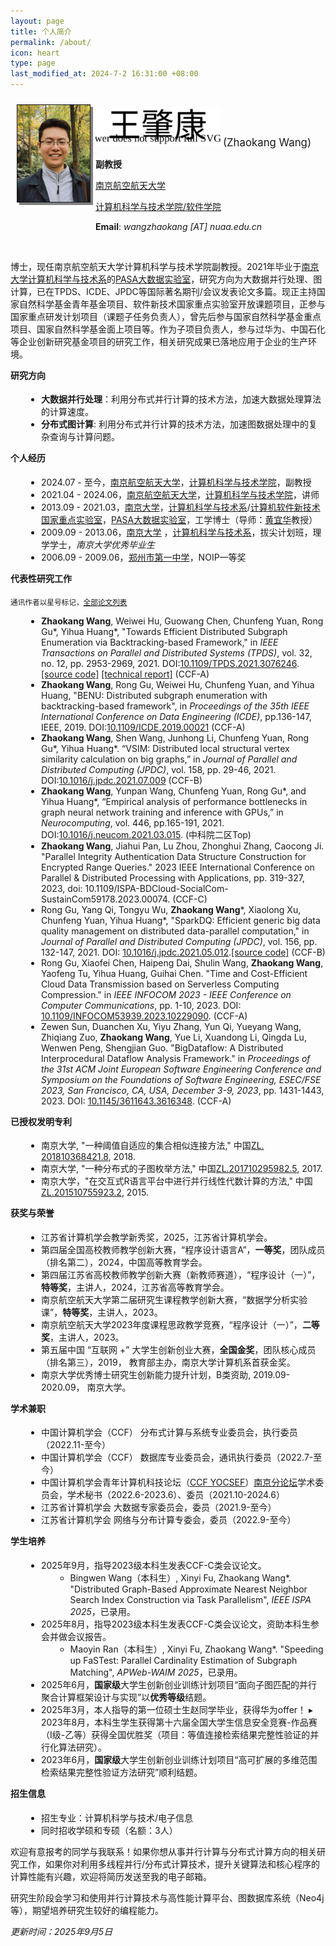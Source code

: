 ```yaml
---
layout: page
title: 个人简介
permalink: /about/
icon: heart
type: page
last_modified_at: 2024-7-2 16:31:00 +08:00
---
```


<style>
    h4 {
        margin-top: 1em;
    }
    ul {
        margin-left: 5%;
    }

</style>

<div style="display:flex;">

<div style="flex:20%; padding:10px">

<img src="/img/myphoto3.png" style="width:150px; border-style: solid; border-width:thin; box-shadow: 4px 4px grey;" />

</div>

<div style="flex:70%; padding: 0px; text-align: left;" >

<p>
<img src="/img/my-chinese-name.svg" style="width:200px;"/>  <big>(Zhaokang Wang)</big>
</p>

<p><b>副教授</b></p>

<p><a href="https://www.nuaa.edu.cn" target="_blank">南京航空航天大学</a></p>

<p><a href="http://cs.nuaa.edu.cn">计算机科学与技术学院/软件学院</a></p>

<p><b>Email</b>: <em>wangzhaokang [AT] nuaa.edu.cn</em></p>

</div>

</div>

<br>

博士，现任南京航空航天大学计算机科学与技术学院副教授。2021年毕业于[南京大学计算机科学与技术系](https://cs.nju.edu.cn)的[PASA大数据实验室](http://pasa-bigdata.nju.edu.cn/)，研究方向为大数据并行处理、图计算，已在TPDS、ICDE、JPDC等国际著名期刊/会议发表论文多篇。现正主持国家自然科学基金青年基金项目、软件新技术国家重点实验室开放课题项目，正参与国家重点研发计划项目（课题子任务负责人），曾先后参与国家自然科学基金重点项目、国家自然科学基金面上项目等。作为子项目负责人，参与过华为、中国石化等企业创新研究基金项目的研究工作，相关研究成果已落地应用于企业的生产环境。

#### 研究方向

- **大数据并行处理**：利用分布式并行计算的技术方法，加速大数据处理算法的计算速度。
- **分布式图计算**: 利用分布式并行计算的技术方法，加速图数据处理中的复杂查询与计算问题。

#### 个人经历

* 2024.07 - 至今，[南京航空航天大学](https://www.nuaa.edu.cn)，[计算机科学与技术学院](http://cs.nuaa.edu.cn)，副教授
* 2021.04 - 2024.06，[南京航空航天大学](https://www.nuaa.edu.cn)，[计算机科学与技术学院](http://cs.nuaa.edu.cn)，讲师
* 2013.09 - 2021.03，[南京大学](http://www.nju.edu.cn)，[计算机科学与技术系](http://cs.nju.edu.cn)/[计算机软件新技术国家重点实验室](http://keysoftlab.nju.edu.cn)，[PASA大数据实验室](http://pasa-bigdata.nju.edu.cn)，工学博士（导师：[黄宜华](http://cs.nju.edu.cn/yhuang)教授）
* 2009.09 - 2013.06，[南京大学](http://www.nju.edu.cn) ，[计算机科学与技术系](http://cs.nju.edu.cn)，拔尖计划班，理学学士，*南京大学优秀毕业生*
* 2006.09 - 2009.06，[郑州市第一中学](http://www.zzyz.com.cn/)，NOIP一等奖

#### 代表性研究工作

<small>通讯作者以星号标记，[全部论文列表](/about/publicationlist)</small>

- **Zhaokang Wang**, Weiwei Hu, Guowang Chen, Chunfeng Yuan, Rong Gu\*, Yihua Huang\*, "Towards Efficient Distributed Subgraph Enumeration via Backtracking-based Framework," in *IEEE Transactions on Parallel and Distributed Systems (TPDS)*, vol. 32, no. 12, pp. 2953-2969, 2021. DOI:[10.1109/TPDS.2021.3076246](https://doi.org/10.1109/TPDS.2021.3076246). [[source code]](https://github.com/PasaLab/BENU) [[technical report]](https://arxiv.org/abs/2006.12819) (CCF-A)
- **Zhaokang Wang**, Rong Gu, Weiwei Hu, Chunfeng Yuan, and Yihua Huang, "BENU: Distributed subgraph enumeration with backtracking-based framework", in *Proceedings of the 35th IEEE International Conference on Data Engineering (ICDE)*, pp.136-147, IEEE, 2019. DOI:[10.1109/ICDE.2019.00021](https://doi.org/10.1109/ICDE.2019.00021) (CCF-A)
- **Zhaokang Wang**, Shen Wang, Junhong Li, Chunfeng Yuan, Rong Gu\*, Yihua Huang\*. “VSIM: Distributed local structural vertex similarity calculation on big graphs,” in *Journal of Parallel and Distributed Computing (JPDC)*, vol. 158, pp. 29-46, 2021. DOI:[10.1016/j.jpdc.2021.07.009](https://doi.org/10.1016/j.jpdc.2021.07.009) (CCF-B)
- **Zhaokang Wang**, Yunpan Wang, Chunfeng Yuan, Rong Gu\*, and Yihua Huang\*, “Empirical analysis of performance bottlenecks in graph neural network training and inference with GPUs,” in *Neurocomputing*, vol. 446, pp.165-191, 2021. DOI:[10.1016/j.neucom.2021.03.015](https://doi.org/10.1016/j.neucom.2021.03.015). (中科院二区Top)
- **Zhaokang Wang**, Jiahui Pan, Lu Zhou, Zhonghui Zhang, Caocong Ji. "Parallel Integrity Authentication Data Structure Construction for Encrypted Range Queries."  2023 IEEE International Conference on Parallel & Distributed Processing with Applications, pp. 319-327, 2023, doi: 10.1109/ISPA-BDCloud-SocialCom-SustainCom59178.2023.00074. (CCF-C)
- Rong Gu, Yang Qi, Tongyu Wu, **Zhaokang Wang**\*, Xiaolong Xu, Chunfeng Yuan, Yihua Huang\*, "SparkDQ: Efficient generic big data quality management on distributed data-parallel computation," in *Journal of Parallel and Distributed Computing (JPDC)*, vol. 156, pp. 132-147, 2021. DOI: [10.1016/j.jpdc.2021.05.012](https://doi.org/10.1016/j.jpdc.2021.05.012).[[source code]](https://github.com/PasaLab/SparkDQ) (CCF-B)
- Rong Gu, Xiaofei Chen, Haipeng Dai, Shulin Wang, **Zhaokang Wang**, Yaofeng Tu, Yihua Huang, Guihai Chen. "Time and Cost-Efficient Cloud Data Transmission based on Serverless Computing Compression." in  *IEEE INFOCOM 2023 - IEEE Conference on Computer Communications*, pp. 1-10, 2023. DOI: [10.1109/INFOCOM53939.2023.10229090](https://doi.org/10.1109/INFOCOM53939.2023.10229090).  (CCF-A)
- Zewen Sun, Duanchen Xu, Yiyu Zhang, Yun Qi, Yueyang Wang, Zhiqiang Zuo, **Zhaokang Wang**, Yue Li, Xuandong Li, Qingda Lu, Wenwen Peng, Shengjian Guo. "BigDataflow: A Distributed Interprocedural Dataflow Analysis Framework." in *Proceedings of the 31st ACM Joint European Software Engineering Conference and Symposium on the Foundations of Software Engineering, ESEC/FSE 2023, San Francisco, CA, USA, December 3-9, 2023*, pp. 1431-1443, 2023. DOI: [10.1145/3611643.3616348](https://doi.org/10.1145/3611643.3616348). (CCF-A)

#### 已授权发明专利

* 南京大学, "一种阈值自适应的集合相似连接方法," 中国[ZL. 201810368421.8](https://kns.cnki.net/kcms/detail/detail.aspx?dbcode=SCPD&dbname=SCPD2019&filename=CN108573052B&v=FtLPguNHabbvr7j6c5ZkD8ngXn9vPBAv9yBwqR85tHgTniY9AR30mU4IdVgtmVpJ), 2018.
* 南京大学, "一种分布式的子图枚举方法," 中国[ZL.201710295982.5](https://kns.cnki.net/kcms/detail/detail.aspx?dbcode=SCPD&dbname=SCPD2020&filename=CN106991195B&v=OkzOw%25mmd2Bz1HwopuYpApvirwT94vuoB65OJ1voDesM63tlR3YQTtBKzC7UXSRG6nycU), 2017.
* 南京大学，"在交互式R语言平台中进行并行线性代数计算的方法," 中国[ZL.201510755923.2](https://kns.cnki.net/kcms/detail/detail.aspx?dbcode=SCPD&dbname=SCPD2019&filename=CN105389220B&v=%25mmd2Bue%25mmd2BPsOHDD3bf%25mmd2FOc63MBU7SYEXjYXEMrFzv3rXpw5xw8rMCl2seee%25mmd2F%25mmd2Fxp5JU80zj), 2015. 

#### 获奖与荣誉

- 江苏省计算机学会教学新秀奖，2025，江苏省计算机学会。
- 第四届全国高校教师教学创新大赛，“程序设计语言A”，**一等奖**，团队成员（排名第二），2024，中国高等教育学会。
- 第四届江苏省高校教师教学创新大赛（新教师赛道），“程序设计（一）”，**特等奖**，主讲人，2024，江苏省高等教育学会。
- 南京航空航天大学第二届研究生课程教学创新大赛，“数据学分析实验课”，**特等奖**，主讲人，2023。
- 南京航空航天大学2023年度课程思政教学竞赛，“程序设计（一）”，**二等奖**，主讲人，2023。
- 第五届中国 “互联网 +” 大学生创新创业大赛，**全国金奖**，团队核心成员（排名第三），2019， 教育部主办，南京大学计算机系首获金奖。
- 南京大学优秀博士研究生创新能力提升计划，B类资助, 2019.09-2020.09， 南京大学。

#### 学术兼职

- 中国计算机学会（CCF） 分布式计算与系统专业委员会，执行委员（2022.11-至今）
- 中国计算机学会（CCF） 数据库专业委员会，通讯执行委员（2022.7-至今）
- 中国计算机学会青年计算机科技论坛（[CCF YOCSEF](http://www.yocsef.org.cn/)）[南京分论坛](http://www.yocsef.org.cn/YOCSEF/Branches/Nanjing/)学术委员会，学术秘书（2022.6-2023.6）、委员（2021.10-2024.6）
- 江苏省计算机学会 大数据专家委员会，委员（2021.9-至今）
- 江苏省计算机学会 网络与分布计算专委会，委员（2022.9-至今）

#### 学生培养

- 2025年9月，指导2023级本科生发表CCF-C类会议论文。
    - Bingwen Wang（本科生）, Xinyi Fu, Zhaokang Wang\*. "Distributed Graph-Based Approximate Nearest Neighbor Search Index Construction via Task Parallelism", *IEEE ISPA 2025*，已录用。
- 2025年8月，指导2023级本科生发表CCF-C类会议论文，资助本科生参会并做会议报告。
    - Maoyin Ran（本科生）, Xinyi Fu, Zhaokang Wang\*. "Speeding up FaSTest: Parallel Cardinality Estimation of Subgraph Matching", *APWeb-WAIM 2025*，已录用。
- 2025年6月，**国家级**大学生创新创业训练计划项目“面向子图匹配的并行聚合计算框架设计与实现”以**优秀等级**结题。
- 2025年3月，本人指导的第一位硕士生赵同学毕业，获得华为offer！
▸ 2023年8月，本科生学生获得第十六届全国大学生信息安全竞赛-作品赛（I级-乙等）获得全国优胜奖（项目：等值连接检索结果完整性验证的并行化算法研究）。
- 2023年6月，**国家级**大学生创新创业训练计划项目“高可扩展的多维范围检索结果完整性验证方法研究”顺利结题。

#### 招生信息

- 招生专业：计算机科学与技术/电子信息
- 同时招收学硕和专硕（名额：3人）

欢迎有意报考的同学与我联系！如果你想从事并行计算与分布式计算方向的相关研究工作，如果你对利用多线程并行/分布式计算技术，提升关键算法和核心程序的计算性能有兴趣，欢迎将简历发送至我的电子邮箱。

研究生阶段会学习和使用并行计算技术与高性能计算平台、图数据库系统（Neo4j等），期望培养研究生较好的编程能力。

*更新时间：2025年9月5日*

